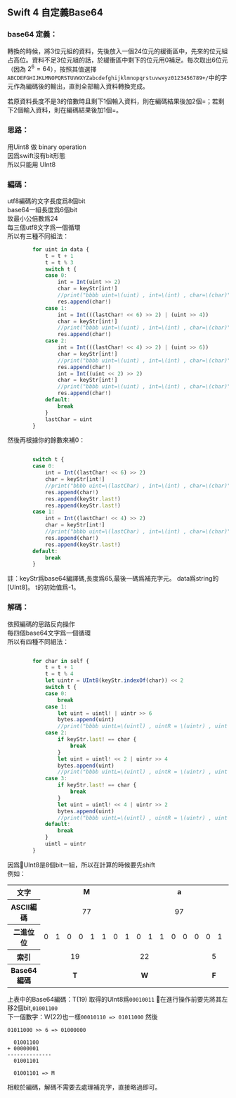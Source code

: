 ## Swift 4 自定義Base64

### base64 定義：

轉換的時候，將3位元組的資料，先後放入一個24位元的緩衝區中，先來的位元組占高位。資料不足3位元組的話，於緩衝區中剩下的位元用0補足。每次取出6位元（因為 $2^6 = 64$），按照其值選擇```ABCDEFGHIJKLMNOPQRSTUVWXYZabcdefghijklmnopqrstuvwxyz0123456789+/```中的字元作為編碼後的輸出，直到全部輸入資料轉換完成。

若原資料長度不是3的倍數時且剩下1個輸入資料，則在編碼結果後加2個=；若剩下2個輸入資料，則在編碼結果後加1個=。

### 思路：
用Uint8 做 binary operation </br>
因爲swift沒有bit形態 </br>
所以只能用 UInt8 </br>

### 編碼：
utf8編碼的文字長度爲8個bit </br>
base64一組長度爲6個bit </br>
故最小公倍數爲24 </br>
每三個utf8文字爲一個循環 </br>
所以有三種不同組法：
```javascript
        for uint in data {
            t = t + 1
            t = t % 3
            switch t {
            case 0:
                int = Int(uint >> 2)
                char = keyStr[int!]
                //print("bbbb uint=\(uint) , int=\(int) , char=\(char)")
                res.append(char!)
            case 1:
                int = Int(((lastChar! << 6) >> 2) | (uint >> 4))
                char = keyStr[int!]
                //print("bbbb uint=\(uint) , int=\(int) , char=\(char)")
                res.append(char!)
            case 2:
                int = Int(((lastChar! << 4) >> 2) | (uint >> 6))
                char = keyStr[int!]
                //print("bbbb uint=\(uint) , int=\(int) , char=\(char)")
                res.append(char!)
                int = Int((uint << 2) >> 2)
                char = keyStr[int!]
                //print("bbbb uint=\(uint) , int=\(int) , char=\(char)")
                res.append(char!)
            default:
                break
            }
            lastChar = uint
        }
```  
然後再根據你的餘數來補0：
``` javascript

        switch t {
        case 0:
            int = Int((lastChar! << 6) >> 2)
            char = keyStr[int!]
            //print("bbbb uint=\(lastChar) , int=\(int) , char=\(char)")
            res.append(char!)
            res.append(keyStr.last!)
            res.append(keyStr.last!)
        case 1:
            int = Int((lastChar! << 4) >> 2)
            char = keyStr[int!]
            //print("bbbb uint=\(lastChar) , int=\(int) , char=\(char)")
            res.append(char!)
            res.append(keyStr.last!)
        default:
            break
        }
```

註：keyStr爲base64編譯碼,長度爲65,最後一碼爲補充字元。
data爲string的[UInt8]。
t的初始值爲-1。

### 解碼：
依照編碼的思路反向操作 </br>
每四個base64文字爲一個循環 </br>
所以有四種不同組法：
```javascript

        for char in self {
            t = t + 1
            t = t % 4
            let uintr = UInt8(keyStr.indexOf(char)) << 2
            switch t {
            case 0:
                break
            case 1:
                let uint = uintl! | uintr >> 6
                bytes.append(uint)
                //print("bbbb uintL=\(uintl) , uintR = \(uintr) , uint = \(uint)")
            case 2:
                if keyStr.last! == char {
                    break
                }
                let uint = uintl! << 2 | uintr >> 4
                bytes.append(uint)
                //print("bbbb uintL=\(uintl) , uintR = \(uintr) , uint = \(uint)")
            case 3:
                if keyStr.last! == char {
                    break
                }
                let uint = uintl! << 4 | uintr >> 2
                bytes.append(uint)
                //print("bbbb uintL=\(uintl) , uintR = \(uintr) , uint = \(uint)")
            default:
                break
            }
            uintl = uintr
        }
```
因爲UInt8是8個bit一組，所以在計算的時候要先shift </br>
例如：

<table class="wikitable">

<tbody><tr>
<th scope="row">文字
</th>
<td colspan="8" align="center"><b>M</b>
</td>
<td colspan="8" align="center"><b>a</b>
</td>
<td colspan="8" align="center"><b>n</b>
</td></tr>
<tr>
<th scope="row">ASCII編碼
</th>
<td colspan="8" align="center">77
</td>
<td colspan="8" align="center">97
</td>
<td colspan="8" align="center">110
</td></tr>
<tr>
<th scope="row">二進位位
</th>
<td>0</td>
<td>1</td>
<td>0</td>
<td>0</td>
<td>1</td>
<td>1</td>
<td>0</td>
<td>1</td>
<td>0</td>
<td>1</td>
<td>1</td>
<td>0</td>
<td>0</td>
<td>0</td>
<td>0</td>
<td>1</td>
<td>0</td>
<td>1</td>
<td>1</td>
<td>0</td>
<td>1</td>
<td>1</td>
<td>1</td>
<td>0
</td></tr>
<tr>
<th scope="row">索引
</th>
<td colspan="6" align="center">19
</td>
<td colspan="6" align="center">22
</td>
<td colspan="6" align="center">5
</td>
<td colspan="6" align="center">46
</td></tr>
<tr>
<th scope="row">Base64編碼
</th>
<td colspan="6" align="center"><b>T</b>
</td>
<td colspan="6" align="center"><b>W</b>
</td>
<td colspan="6" align="center"><b>F</b>
</td>
<td colspan="6" align="center"><b>u</b>
</td></tr></tbody></table>

上表中的Base64編碼：T(19) 取得的UInt8爲```00010011```
在進行操作前要先將其左移2個bit,```01001100``` </br>
下一個數字：W(22)也一樣```00010110 => 01011000```
然後
```
01011000 >> 6 => 01000000

  01001100
+ 00000001
--------------
  01001101

  01001101 => M
```
相較於編碼，解碼不需要去處理補充字，直接略過即可。
